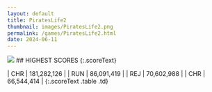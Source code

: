 ```yaml
---
layout: default
title: PiratesLife2
thumbnail: images/PiratesLife2.png
permalink: /games/PiratesLife2.html
date: 2024-06-11
---
```


<img src="../images/PiratesLife2.png" class="gameThumbnail img-fluid mx-auto align-middle">
## HIGHEST SCORES
{:.scoreText}

| CHR | 181,282,126 | 
| RUN | 86,091,419 | 
| REJ | 70,602,988 | 
| CHR | 66,544,414 | 
{:.scoreText .table .td}
